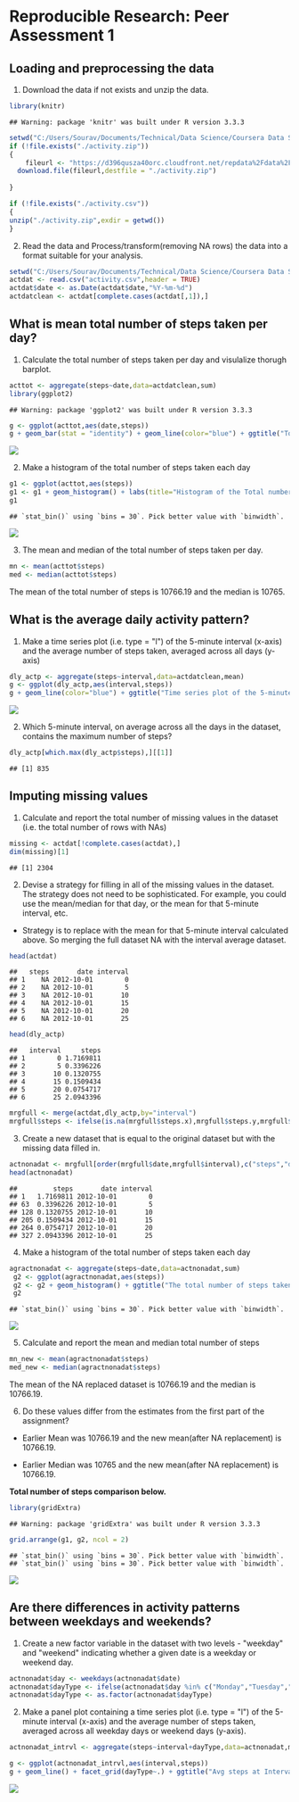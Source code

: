 # Reproducible Research: Peer Assessment  1


## Loading and preprocessing the data

1. Download the data if not exists and unzip the data.

```r
library(knitr)
```

```
## Warning: package 'knitr' was built under R version 3.3.3
```

```r
setwd("C:/Users/Sourav/Documents/Technical/Data Science/Coursera Data Science Specialization/Coursera_05_Reproducible Research/data")
if (!file.exists("./activity.zip"))
{
    fileurl <- "https://d396qusza40orc.cloudfront.net/repdata%2Fdata%2Factivity.zip"
  download.file(fileurl,destfile = "./activity.zip")
  
} 

if (!file.exists("./activity.csv"))
{
unzip("./activity.zip",exdir = getwd())
}
```
2. Read the data and Process/transform(removing NA rows) the data into a format suitable for your analysis.


```r
setwd("C:/Users/Sourav/Documents/Technical/Data Science/Coursera Data Science Specialization/Coursera_05_Reproducible Research/data")
actdat <- read.csv("activity.csv",header = TRUE)
actdat$date <- as.Date(actdat$date,"%Y-%m-%d")
actdatclean <- actdat[complete.cases(actdat[,1]),]
```

## What is mean total number of steps taken per day?

1. Calculate the total number of steps taken per day and visulalize thorugh barplot.



```r
acttot <- aggregate(steps~date,data=actdatclean,sum)
library(ggplot2)
```

```
## Warning: package 'ggplot2' was built under R version 3.3.3
```

```r
g <- ggplot(acttot,aes(date,steps))
g + geom_bar(stat = "identity") + geom_line(color="blue") + ggtitle("Total number of steps-day wise")
```

![](PA1_template_files/figure-html/unnamed-chunk-2-1.png)<!-- -->

2. Make a histogram of the total number of steps taken each day

```r
g1 <- ggplot(acttot,aes(steps))
g1 <- g1 + geom_histogram() + labs(title="Histogram of the Total number of steps taken each day")
g1
```

```
## `stat_bin()` using `bins = 30`. Pick better value with `binwidth`.
```

![](PA1_template_files/figure-html/unnamed-chunk-3-1.png)<!-- -->

3. The  mean and median of the total number of steps taken per day.

```r
mn <- mean(acttot$steps)
med <- median(acttot$steps)
```
The mean of the total number of steps is 10766.19 and the median is 10765.

## What is the average daily activity pattern?

1. Make a time series plot (i.e. type = "l") of the 5-minute interval (x-axis) and the average number of steps taken, averaged across all days (y-axis)

```r
dly_actp <- aggregate(steps~interval,data=actdatclean,mean)
g <- ggplot(dly_actp,aes(interval,steps))
g + geom_line(color="blue") + ggtitle("Time series plot of the 5-minute interval and the average number of steps taken")
```

![](PA1_template_files/figure-html/unnamed-chunk-5-1.png)<!-- -->

2. Which 5-minute interval, on average across all the days in the dataset, contains the maximum number of steps?

```r
dly_actp[which.max(dly_actp$steps),][[1]]
```

```
## [1] 835
```


## Imputing missing values
1. Calculate and report the total number of missing values in the dataset (i.e. the total number of rows with NAs)

```r
missing <- actdat[!complete.cases(actdat),]
dim(missing)[1] 
```

```
## [1] 2304
```

2. Devise a strategy for filling in all of the missing values in the dataset. The strategy does not need to be sophisticated. For example, you could use the mean/median for that day, or the mean for that 5-minute interval, etc.

* Strategy is to replace with the mean for that 5-minute interval calculated above. So merging the full dataset NA with the interval average dataset.


```r
head(actdat)
```

```
##   steps       date interval
## 1    NA 2012-10-01        0
## 2    NA 2012-10-01        5
## 3    NA 2012-10-01       10
## 4    NA 2012-10-01       15
## 5    NA 2012-10-01       20
## 6    NA 2012-10-01       25
```

```r
head(dly_actp)
```

```
##   interval     steps
## 1        0 1.7169811
## 2        5 0.3396226
## 3       10 0.1320755
## 4       15 0.1509434
## 5       20 0.0754717
## 6       25 2.0943396
```

```r
mrgfull <- merge(actdat,dly_actp,by="interval")
mrgfull$steps <- ifelse(is.na(mrgfull$steps.x),mrgfull$steps.y,mrgfull$steps.x)
```

3. Create a new dataset that is equal to the original dataset but with the missing data filled in.


```r
actnonadat <- mrgfull[order(mrgfull$date,mrgfull$interval),c("steps","date","interval")]
head(actnonadat)
```

```
##         steps       date interval
## 1   1.7169811 2012-10-01        0
## 63  0.3396226 2012-10-01        5
## 128 0.1320755 2012-10-01       10
## 205 0.1509434 2012-10-01       15
## 264 0.0754717 2012-10-01       20
## 327 2.0943396 2012-10-01       25
```

4. Make a histogram of the total number of steps taken each day

```r
agractnonadat <- aggregate(steps~date,data=actnonadat,sum)
 g2 <- ggplot(agractnonadat,aes(steps))
 g2 <- g2 + geom_histogram() + ggtitle("The total number of steps taken each day on NA replaced data ")
 g2
```

```
## `stat_bin()` using `bins = 30`. Pick better value with `binwidth`.
```

![](PA1_template_files/figure-html/unnamed-chunk-10-1.png)<!-- -->

5. Calculate and report the mean and median total number of steps 

```r
mn_new <- mean(agractnonadat$steps)
med_new <- median(agractnonadat$steps)
```

The mean of the NA replaced dataset is 10766.19 and the median is 10766.19.

6. Do these values differ from the estimates from the first part of the assignment?

* Earlier Mean was 10766.19 and the new mean(after NA replacement) is 10766.19.

* Earlier Median was 10765 and the new mean(after NA replacement) is 10766.19.

**Total number of steps comparison below.**

```r
library(gridExtra)
```

```
## Warning: package 'gridExtra' was built under R version 3.3.3
```

```r
grid.arrange(g1, g2, ncol = 2)
```

```
## `stat_bin()` using `bins = 30`. Pick better value with `binwidth`.
## `stat_bin()` using `bins = 30`. Pick better value with `binwidth`.
```

![](PA1_template_files/figure-html/unnamed-chunk-12-1.png)<!-- -->

## Are there differences in activity patterns between weekdays and weekends?

1. Create a new factor variable in the dataset with two levels - "weekday" and "weekend" indicating whether a given date is a weekday or weekend day.


```r
actnonadat$day <- weekdays(actnonadat$date)
actnonadat$dayType <- ifelse(actnonadat$day %in% c("Monday","Tuesday","Wednesday","Thursday","Friday"),"Weekday","weekend")
actnonadat$dayType <- as.factor(actnonadat$dayType)
```

2. Make a panel plot containing a time series plot (i.e. type = "l") of the 5-minute interval (x-axis) and the average number of steps taken, averaged across all weekday days or weekend days (y-axis). 


```r
actnonadat_intrvl <- aggregate(steps~interval+dayType,data=actnonadat,mean)

g <- ggplot(actnonadat_intrvl,aes(interval,steps))
g + geom_line() + facet_grid(dayType~.) + ggtitle("Avg steps at Intervals during weekdays and weekends")
```

![](PA1_template_files/figure-html/unnamed-chunk-14-1.png)<!-- -->
